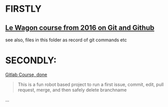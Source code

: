 # FIRSTLY
[Le Wagon course from 2016 on Git and Github](https://www.youtube.com/watch?v=Z9fIBT2NBGY)
----------------------------------------------------------------
see also, files in this folder as record of git commands etc


# SECONDLY:

[Gitlab Course, done](https://lab.github.com/githubtraining/introduction-to-github)
> This is a fun robot based project to run a first issue, commit, edit, pull request, merge, and then safely delete branchname

...